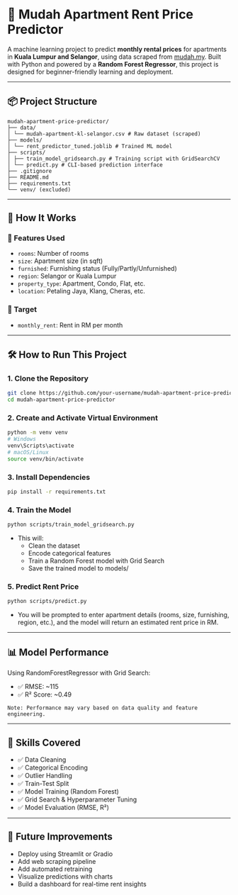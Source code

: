 # 🏢 Mudah Apartment Rent Price Predictor

A machine learning project to predict **monthly rental prices** for apartments in **Kuala Lumpur and Selangor**, using data scraped from [mudah.my](https://www.mudah.my/). Built with Python and powered by a **Random Forest Regressor**, this project is designed for beginner-friendly learning and deployment.

---

## 📦 Project Structure
```
mudah-apartment-price-predictor/
├── data/
│ └── mudah-apartment-kl-selangor.csv # Raw dataset (scraped)
├── models/
│ └── rent_predictor_tuned.joblib # Trained ML model
├── scripts/
│ ├── train_model_gridsearch.py # Training script with GridSearchCV
│ └── predict.py # CLI-based prediction interface
├── .gitignore
├── README.md
├── requirements.txt
└── venv/ (excluded)
```

---

## 🚀 How It Works

### 🔢 Features Used
- `rooms`: Number of rooms
- `size`: Apartment size (in sqft)
- `furnished`: Furnishing status (Fully/Partly/Unfurnished)
- `region`: Selangor or Kuala Lumpur
- `property_type`: Apartment, Condo, Flat, etc.
- `location`: Petaling Jaya, Klang, Cheras, etc.

### 🎯 Target
- `monthly_rent`: Rent in RM per month

---

## 🛠️ How to Run This Project

### 1. Clone the Repository

```bash
git clone https://github.com/your-username/mudah-apartment-price-predictor.git
cd mudah-apartment-price-predictor
```

### 2. Create and Activate Virtual Environment
```bash
python -m venv venv
# Windows
venv\Scripts\activate
# macOS/Linux
source venv/bin/activate
```

### 3. Install Dependencies
```bash
pip install -r requirements.txt
```

### 4. Train the Model
```bash
python scripts/train_model_gridsearch.py
```
- This will:
  - Clean the dataset
  - Encode categorical features
  - Train a Random Forest model with Grid Search
  - Save the trained model to models/

### 5. Predict Rent Price
```bash
python scripts/predict.py
```
- You will be prompted to enter apartment details (rooms, size, furnishing, region, etc.), and the model will return an estimated rent price in RM.
---
## 📊 Model Performance
Using RandomForestRegressor with Grid Search:

- ✅ RMSE: ~115
- ✅ R² Score: ~0.49
```
Note: Performance may vary based on data quality and feature engineering.
```
---
## 🧠 Skills Covered
- ✅ Data Cleaning
- ✅ Categorical Encoding
- ✅ Outlier Handling
- ✅ Train-Test Split
- ✅ Model Training (Random Forest)
- ✅ Grid Search & Hyperparameter Tuning
- ✅ Model Evaluation (RMSE, R²)
---
## 📌 Future Improvements
- Deploy using Streamlit or Gradio
- Add web scraping pipeline
- Add automated retraining
- Visualize predictions with charts
- Build a dashboard for real-time rent insights
